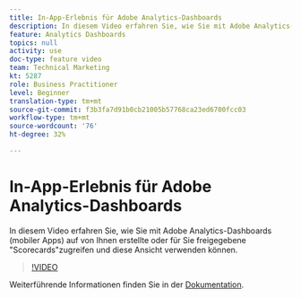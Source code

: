 ```yaml
---
title: In-App-Erlebnis für Adobe Analytics-Dashboards
description: In diesem Video erfahren Sie, wie Sie mit Adobe Analytics-Dashboards (mobiler Apps) auf von Ihnen erstellte oder für Sie freigegebene "Scorecards"zugreifen und diese Ansicht verwenden können.
feature: Analytics Dashboards
topics: null
activity: use
doc-type: feature video
team: Technical Marketing
kt: 5287
role: Business Practitioner
level: Beginner
translation-type: tm+mt
source-git-commit: f3b3fa7d91b0cb21005b57768ca23ed6700fcc03
workflow-type: tm+mt
source-wordcount: '76'
ht-degree: 32%

---
```



# In-App-Erlebnis für Adobe Analytics-Dashboards

In diesem Video erfahren Sie, wie Sie mit Adobe Analytics-Dashboards (mobiler Apps) auf von Ihnen erstellte oder für Sie freigegebene &quot;Scorecards&quot;zugreifen und diese Ansicht verwenden können.

>[!VIDEO](https://video.tv.adobe.com/v/34545/?quality=12)

Weiterführende Informationen finden Sie in der [Dokumentation](https://docs.adobe.com/help/de-DE/analytics/analyze/mobapp/home.html).
